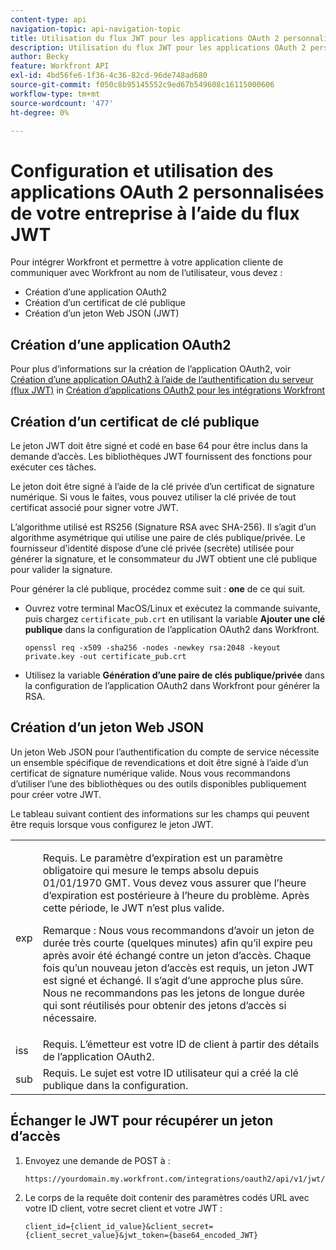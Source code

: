 ```yaml
---
content-type: api
navigation-topic: api-navigation-topic
title: Utilisation du flux JWT pour les applications OAuth 2 personnalisées
description: Utilisation du flux JWT pour les applications OAuth 2 personnalisées
author: Becky
feature: Workfront API
exl-id: 4bd56fe6-1f36-4c36-82cd-96de748ad680
source-git-commit: f050c8b95145552c9ed67b549608c16115000606
workflow-type: tm+mt
source-wordcount: '477'
ht-degree: 0%

---
```


# Configuration et utilisation des applications OAuth 2 personnalisées de votre entreprise à l’aide du flux JWT

Pour intégrer Workfront et permettre à votre application cliente de communiquer avec Workfront au nom de l’utilisateur, vous devez :

* Création d’une application OAuth2
* Création d’un certificat de clé publique
* Création d’un jeton Web JSON (JWT)

## Création d’une application OAuth2

Pour plus d’informations sur la création de l’application OAuth2, voir [Création d’une application OAuth2 à l’aide de l’authentification du serveur (flux JWT)](../../administration-and-setup/configure-integrations/create-oauth-application.md#create2) in [Création d’applications OAuth2 pour les intégrations Workfront](../../administration-and-setup/configure-integrations/create-oauth-application.md)

## Création d’un certificat de clé publique

Le jeton JWT doit être signé et codé en base 64 pour être inclus dans la demande d’accès. Les bibliothèques JWT fournissent des fonctions pour exécuter ces tâches.

Le jeton doit être signé à l’aide de la clé privée d’un certificat de signature numérique. Si vous le faites, vous pouvez utiliser la clé privée de tout certificat associé pour signer votre JWT.

L’algorithme utilisé est RS256 (Signature RSA avec SHA-256). Il s’agit d’un algorithme asymétrique qui utilise une paire de clés publique/privée. Le fournisseur d’identité dispose d’une clé privée (secrète) utilisée pour générer la signature, et le consommateur du JWT obtient une clé publique pour valider la signature.

Pour générer la clé publique, procédez comme suit : **one** de ce qui suit.

* Ouvrez votre terminal MacOS/Linux et exécutez la commande suivante, puis chargez `certificate_pub.crt` en utilisant la variable **Ajouter une clé publique** dans la configuration de l’application OAuth2 dans Workfront.

   <!-- [Copy](javascript:void(0);) -->
   <pre><code>openssl req -x509 -sha256 -nodes -newkey rsa:2048 -keyout private.key -out certificate_pub.crt</code></pre>

* Utilisez la variable **Génération d’une paire de clés publique/privée** dans la configuration de l’application OAuth2 dans Workfront pour générer la RSA.

## Création d’un jeton Web JSON

Un jeton Web JSON pour l’authentification du compte de service nécessite un ensemble spécifique de revendications et doit être signé à l’aide d’un certificat de signature numérique valide. Nous vous recommandons d’utiliser l’une des bibliothèques ou des outils disponibles publiquement pour créer votre JWT.

Le tableau suivant contient des informations sur les champs qui peuvent être requis lorsque vous configurez le jeton JWT.

<table style="table-layout:auto"> 
 <col> 
 <col> 
 <tbody> 
  <tr> 
   <td role="rowheader">exp</td> 
   <td> <p>Requis. Le paramètre d’expiration est un paramètre obligatoire qui mesure le temps absolu depuis 01/01/1970 GMT. Vous devez vous assurer que l’heure d’expiration est postérieure à l’heure du problème. Après cette période, le JWT n’est plus valide. </p> <p>Remarque : Nous vous recommandons d’avoir un jeton de durée très courte (quelques minutes) afin qu’il expire peu après avoir été échangé contre un jeton d’accès. Chaque fois qu’un nouveau jeton d’accès est requis, un jeton JWT est signé et échangé. Il s’agit d’une approche plus sûre. Nous ne recommandons pas les jetons de longue durée qui sont réutilisés pour obtenir des jetons d’accès si nécessaire.</p> </td> 
  </tr> 
  <tr> 
   <td role="rowheader">iss</td> 
   <td>Requis. L’émetteur est votre ID de client à partir des détails de l’application OAuth2.</td> 
  </tr> 
  <tr> 
   <td role="rowheader">sub</td> 
   <td>Requis. Le sujet est votre ID utilisateur qui a créé la clé publique dans la configuration.</td> 
  </tr> 
 </tbody> 
</table>

## Échanger le JWT pour récupérer un jeton d’accès

1. Envoyez une demande de POST à :

   <!-- [Copy](javascript:void(0);) -->
   <pre><code>https://yourdomain.my.workfront.com/integrations/oauth2/api/v1/jwt/exchange</code></pre>

1. Le corps de la requête doit contenir des paramètres codés URL avec votre ID client, votre secret client et votre JWT :

   <!-- [Copy](javascript:void(0);) -->
   <pre><code>client_id={client_id_value}&client_secret={client_secret_value}&jwt_token={base64_encoded_JWT}</code></pre>

 
